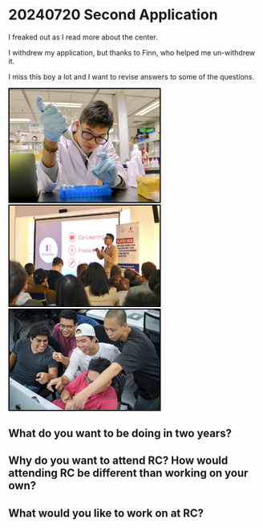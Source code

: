 # 20240720 Second Application

I freaked out as I read more about the center.

I withdrew my application, but thanks to Finn, who helped me un-withdrew it.

I miss this boy a lot and I want to revise answers to some of the questions.

<img width='300' style="border: 2px solid black;" src='./01_Biology.jpg' alt="Biology"/>  <img width='300' style="border: 2px solid black;" src='./02_Coderbunker.jpg' alt="Coderbunker"/>  <img width='300' style="border: 2px solid black;" src='./03_42.jpg' alt="42"/>

## What do you want to be doing in two years?

## Why do you want to attend RC? How would attending RC be different than working on your own?

## What would you like to work on at RC?
